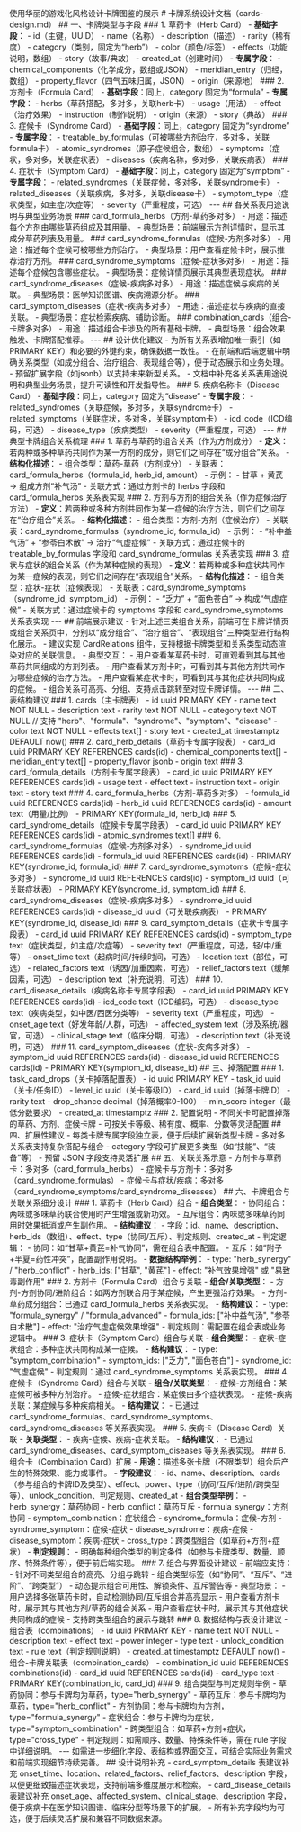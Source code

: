 使用华丽的游戏化风格设计卡牌图鉴的展示 # 卡牌系统设计文档（cards-design.md） ## 一、卡牌类型与字段 ### 1. 草药卡（Herb Card） - **基础字段**： - id（主键，UUID） - name（名称） - description（描述） - rarity（稀有度） - category（类别，固定为“herb”） - color（颜色/标签） - effects（功能说明，数组） - story（故事/典故） - created_at（创建时间） - **专属字段**： - chemical_components（化学成分，数组或JSON） - meridian_entry（归经，数组） - property_flavor（四气五味归属，JSON） - origin（来源地） ### 2. 方剂卡（Formula Card） - **基础字段**：同上，category 固定为“formula” - **专属字段**： - herbs（草药搭配，多对多，关联herb卡） - usage（用法） - effect（治疗效果） - instruction（制作说明） - origin（来源） - story（典故） ### 3. 症候卡（Syndrome Card） - **基础字段**：同上，category 固定为“syndrome” - **专属字段**： - treatable_by_formulas（可被哪些方剂治疗，多对多，关联formula卡） - atomic_syndromes（原子症候组合，数组） - symptoms（症状，多对多，关联症状表） - diseases（疾病名称，多对多，关联疾病表） ### 4. 症状卡（Symptom Card） - **基础字段**：同上，category 固定为“symptom” - **专属字段**： - related_syndromes（关联症候，多对多，关联syndrome卡） - related_diseases（关联疾病，多对多，关联disease卡） - symptom_type（症状类型，如主症/次症等） - severity（严重程度，可选） --- ## 各关系表用途说明与典型业务场景 ### card_formula_herbs（方剂-草药多对多） - 用途：描述每个方剂由哪些草药组成及其用量。 - 典型场景：前端展示方剂详情时，显示其成分草药列表及用量。 ### card_syndrome_formulas（症候-方剂多对多） - 用途：描述每个症候可被哪些方剂治疗。 - 典型场景：用户查看症候卡时，展示推荐治疗方剂。 ### card_syndrome_symptoms（症候-症状多对多） - 用途：描述每个症候包含哪些症状。 - 典型场景：症候详情页展示其典型表现症状。 ### card_syndrome_diseases（症候-疾病多对多） - 用途：描述症候与疾病的关联。 - 典型场景：医学知识图谱、疾病溯源分析。 ### card_symptom_diseases（症状-疾病多对多） - 用途：描述症状与疾病的直接关联。 - 典型场景：症状检索疾病、辅助诊断。 ### combination_cards（组合-卡牌多对多） - 用途：描述组合卡涉及的所有基础卡牌。 - 典型场景：组合效果触发、卡牌搭配推荐。 --- ## 设计优化建议 - 为所有关系表增加唯一索引（如PRIMARY KEY）和必要的外键约束，确保数据一致性。 - 在前端和后端逻辑中明确关系类型（如成分组合、治疗组合、表现组合等），便于动态展示和业务处理。 - 预留扩展字段（如jsonb）以支持未来新型关系。 - 文档中补充各关系表用途说明和典型业务场景，提升可读性和开发指导性。 ### 5. 疾病名称卡（Disease Card） - **基础字段**：同上，category 固定为“disease” - **专属字段**： - related_syndromes（关联症候，多对多，关联syndrome卡） - related_symptoms（关联症状，多对多，关联symptom卡） - icd_code（ICD编码，可选） - disease_type（疾病类型） - severity（严重程度，可选） --- ## 典型卡牌组合关系梳理 ### 1. 草药与草药的组合关系（作为方剂成分） - **定义**：若两种或多种草药共同作为某一方剂的成分，则它们之间存在“成分组合”关系。 - **结构化描述**： - 组合类型：草药-草药（方剂成分） - 关联表：card_formula_herbs（formula_id, herb_id, amount） - 示例： - 甘草 + 黄芪 → 组成方剂“补气汤” - 关联方式：通过方剂卡的 herbs 字段和 card_formula_herbs 关系表实现 ### 2. 方剂与方剂的组合关系（作为症候治疗方法） - **定义**：若两种或多种方剂共同作为某一症候的治疗方法，则它们之间存在“治疗组合”关系。 - **结构化描述**： - 组合类型：方剂-方剂（症候治疗） - 关联表：card_syndrome_formulas（syndrome_id, formula_id） - 示例： - “补中益气汤” + “参苓白术散” → 治疗“气虚症候” - 关联方式：通过症候卡的 treatable_by_formulas 字段和 card_syndrome_formulas 关系表实现 ### 3. 症状与症状的组合关系（作为某种症候的表现） - **定义**：若两种或多种症状共同作为某一症候的表现，则它们之间存在“表现组合”关系。 - **结构化描述**： - 组合类型：症状-症状（症候表现） - 关联表：card_syndrome_symptoms（syndrome_id, symptom_id） - 示例： - “乏力” + “面色苍白” → 构成“气虚症候” - 关联方式：通过症候卡的 symptoms 字段和 card_syndrome_symptoms 关系表实现 --- ## 前端展示建议 - 针对上述三类组合关系，前端可在卡牌详情页或组合关系页中，分别以“成分组合”、“治疗组合”、“表现组合”三种类型进行结构化展示。 - 建议实现 CardRelations 组件，支持根据卡牌类型和关系类型动态渲染对应的关联信息。 - 典型交互： - 用户查看某草药卡时，可直观看到其与其他草药共同组成的方剂列表。 - 用户查看某方剂卡时，可看到其与其他方剂共同作为哪些症候的治疗方法。 - 用户查看某症状卡时，可看到其与其他症状共同构成的症候。 - 组合关系可高亮、分组、支持点击跳转至对应卡牌详情。 --- ## 二、表结构建议 ### 1. cards（主卡牌表） - id uuid PRIMARY KEY - name text NOT NULL - description text - rarity text NOT NULL - category text NOT NULL // 支持 "herb"、"formula"、"syndrome"、"symptom"、"disease" - color text NOT NULL - effects text[] - story text - created_at timestamptz DEFAULT now() ### 2. card_herb_details（草药卡专属字段表） - card_id uuid PRIMARY KEY REFERENCES cards(id) - chemical_components text[] - meridian_entry text[] - property_flavor jsonb - origin text ### 3. card_formula_details（方剂卡专属字段表） - card_id uuid PRIMARY KEY REFERENCES cards(id) - usage text - effect text - instruction text - origin text - story text ### 4. card_formula_herbs（方剂-草药多对多） - formula_id uuid REFERENCES cards(id) - herb_id uuid REFERENCES cards(id) - amount text（用量/比例） - PRIMARY KEY(formula_id, herb_id) ### 5. card_syndrome_details（症候卡专属字段表） - card_id uuid PRIMARY KEY REFERENCES cards(id) - atomic_syndromes text[] ### 6. card_syndrome_formulas（症候-方剂多对多） - syndrome_id uuid REFERENCES cards(id) - formula_id uuid REFERENCES cards(id) - PRIMARY KEY(syndrome_id, formula_id) ### 7. card_syndrome_symptoms（症候-症状多对多） - syndrome_id uuid REFERENCES cards(id) - symptom_id uuid（可关联症状表） - PRIMARY KEY(syndrome_id, symptom_id) ### 8. card_syndrome_diseases（症候-疾病多对多） - syndrome_id uuid REFERENCES cards(id) - disease_id uuid（可关联疾病表） - PRIMARY KEY(syndrome_id, disease_id) ### 9. card_symptom_details（症状卡专属字段表） - card_id uuid PRIMARY KEY REFERENCES cards(id) - symptom_type text（症状类型，如主症/次症等） - severity text（严重程度，可选，轻/中/重等） - onset_time text（起病时间/持续时间，可选） - location text（部位，可选） - related_factors text（诱因/加重因素，可选） - relief_factors text（缓解因素，可选） - description text（补充说明，可选） ### 10. card_disease_details（疾病名称卡专属字段表） - card_id uuid PRIMARY KEY REFERENCES cards(id) - icd_code text（ICD编码，可选） - disease_type text（疾病类型，如中医/西医分类等） - severity text（严重程度，可选） - onset_age text（好发年龄/人群，可选） - affected_system text（涉及系统/器官，可选） - clinical_stage text（临床分期，可选） - description text（补充说明，可选） ### 11. card_symptom_diseases（症状-疾病多对多） - symptom_id uuid REFERENCES cards(id) - disease_id uuid REFERENCES cards(id) - PRIMARY KEY(symptom_id, disease_id) ## 三、掉落配置 ### 1. task_card_drops（关卡掉落配置表） - id uuid PRIMARY KEY - task_id uuid（关卡/任务ID） - level_id uuid（关卡等级ID） - card_id uuid（掉落卡牌ID） - rarity text - drop_chance decimal（掉落概率0-100） - min_score integer（最低分数要求） - created_at timestamptz ### 2. 配置说明 - 不同关卡可配置掉落的草药、方剂、症候卡牌 - 可按关卡等级、稀有度、概率、分数等灵活配置 ## 四、扩展性建议 - 每类卡牌专属字段独立表，便于后续扩展新类型卡牌 - 多对多关系表支持复杂搭配与组合 - category 字段可扩展更多类型（如“技能”、“装备”等） - 预留 JSON 字段支持灵活扩展 ## 五、关联关系示意 - 方剂卡与草药卡：多对多（card_formula_herbs） - 症候卡与方剂卡：多对多（card_syndrome_formulas） - 症候卡与症状/疾病：多对多（card_syndrome_symptoms/card_syndrome_diseases） ## 六、卡牌组合与关联关系细分设计 ### 1. 草药卡（Herb Card）组合 - **组合类型**： - 协同组合：两味或多味草药联合使用时产生增强或新功效。 - 互斥组合：两味或多味草药同用时效果抵消或产生副作用。 - **结构建议**： - 字段：id、name、description、herb_ids（数组）、effect、type（协同/互斥）、判定规则、created_at - 判定逻辑： - 协同：如“甘草+黄芪=补气协同”，需在组合表中配置。 - 互斥：如“附子+半夏=药性冲突”，配置副作用说明。 - **数据结构举例**： - type: "herb_synergy" / "herb_conflict" - herb_ids: ["甘草", "黄芪"] - effect: "补气效果增强" 或 "易致毒副作用" ### 2. 方剂卡（Formula Card）组合与关联 - **组合/关联类型**： - 方剂-方剂协同/进阶组合：如两方剂联合用于某症候，产生更强治疗效果。 - 方剂-草药成分组合：已通过 card_formula_herbs 关系表实现。 - **结构建议**： - type: "formula_synergy" / "formula_advanced" - formula_ids: ["补中益气汤", "参苓白术散"] - effect: "治疗气虚症候效果增强" - 判定规则：需配置在组合表或业务逻辑中。 ### 3. 症状卡（Symptom Card）组合与关联 - **组合类型**： - 症状-症状组合：多种症状共同构成某一症候。 - **结构建议**： - type: "symptom_combination" - symptom_ids: ["乏力", "面色苍白"] - syndrome_id: "气虚症候" - 判定规则：通过 card_syndrome_symptoms 关系表实现。 ### 4. 症候卡（Syndrome Card）组合与关联 - **组合/关联类型**： - 症候-方剂组合：某症候可被多种方剂治疗。 - 症候-症状组合：某症候由多个症状表现。 - 症候-疾病关联：某症候与多种疾病相关。 - **结构建议**： - 已通过 card_syndrome_formulas、card_syndrome_symptoms、card_syndrome_diseases 等关系表实现。 ### 5. 疾病卡（Disease Card）关联 - **关联类型**： - 疾病-症候、疾病-症状关联。 - **结构建议**： - 已通过 card_syndrome_diseases、card_symptom_diseases 等关系表实现。 ### 6. 组合卡（Combination Card）扩展 - **用途**：描述多张卡牌（不限类型）组合后产生的特殊效果、能力或事件。 - **字段建议**： - id、name、description、cards（参与组合的卡牌ID及类型）、effect、power、type（协同/互斥/进阶/跨类型等）、unlock_condition、判定规则、created_at - **组合类型举例**： - herb_synergy：草药协同 - herb_conflict：草药互斥 - formula_synergy：方剂协同 - symptom_combination：症状组合 - syndrome_formula：症候-方剂 - syndrome_symptom：症候-症状 - disease_syndrome：疾病-症候 - disease_symptom：疾病-症状 - cross_type：跨类型组合（如草药+方剂+症状） - **判定规则**： - 明确每种组合类型的判定条件（如参与卡牌类型、数量、顺序、特殊条件等），便于前后端实现。 ### 7. 组合与界面设计建议 - 前端应支持： - 针对不同类型组合的高亮、分组与跳转 - 组合类型标签（如“协同”、“互斥”、“进阶”、“跨类型”） - 动态提示组合可用性、解锁条件、互斥警告等 - 典型场景： - 用户选择多张草药卡时，自动检测协同/互斥组合并高亮显示 - 用户查看方剂卡时，展示其与其他方剂/草药的组合关系 - 用户查看症状卡时，展示其与其他症状共同构成的症候 - 支持跨类型组合的展示与跳转 ### 8. 数据结构与表设计建议 - 组合表（combinations） - id uuid PRIMARY KEY - name text NOT NULL - description text - effect text - power integer - type text - unlock_condition text - rule text（判定规则说明） - created_at timestamptz DEFAULT now() - 组合-卡牌关联表（combination_cards） - combination_id uuid REFERENCES combinations(id) - card_id uuid REFERENCES cards(id) - card_type text - PRIMARY KEY(combination_id, card_id) ### 9. 组合类型与判定规则举例 - 草药协同：参与卡牌均为草药，type="herb_synergy" - 草药互斥：参与卡牌均为草药，type="herb_conflict" - 方剂协同：参与卡牌均为方剂，type="formula_synergy" - 症状组合：参与卡牌均为症状，type="symptom_combination" - 跨类型组合：如草药+方剂+症状，type="cross_type" - 判定规则：如需顺序、数量、特殊条件等，需在 rule 字段中详细说明。 --- 如需进一步细化字段、表结构或界面交互，可结合实际业务需求和前端实现细节持续完善。 ## 设计说明补充 - card_symptom_details 表建议补充 onset_time、location、related_factors、relief_factors、description 字段，以便更细致描述症状表现，支持前端多维度展示和检索。 - card_disease_details 表建议补充 onset_age、affected_system、clinical_stage、description 字段，便于疾病卡在医学知识图谱、临床分型等场景下的扩展。 - 所有补充字段均为可选，便于后续灵活扩展和兼容不同数据来源。 

